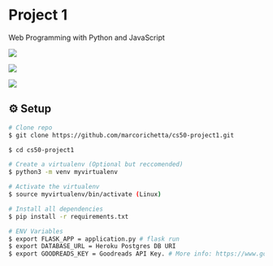 # Project 1

Web Programming with Python and JavaScript

![](https://i.imgur.com/mB3cLV1.png)


![](https://i.imgur.com/MgO93MJ.png)


![](https://i.imgur.com/Zy7C3Oq.png)


## :gear: Setup

```bash
# Clone repo
$ git clone https://github.com/marcorichetta/cs50-project1.git

$ cd cs50-project1

# Create a virtualenv (Optional but reccomended)
$ python3 -m venv myvirtualenv

# Activate the virtualenv
$ source myvirtualenv/bin/activate (Linux)

# Install all dependencies
$ pip install -r requirements.txt

# ENV Variables
$ export FLASK_APP = application.py # flask run
$ export DATABASE_URL = Heroku Postgres DB URI
$ export GOODREADS_KEY = Goodreads API Key. # More info: https://www.goodreads.com/api
```
